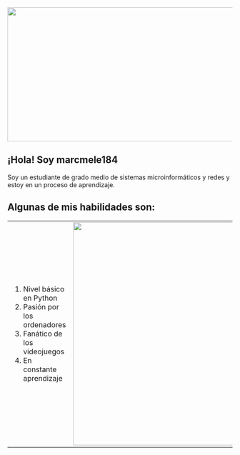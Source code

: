 <img src="https://i.redd.it/n5asj8qa4qcc1.gif" width="1100" height="300">


## ¡Hola! Soy marcmele184

Soy un estudiante de grado medio de sistemas microinformáticos y redes y estoy en un proceso de aprendizaje.

## Algunas de mis habilidades son:

<table>
  <tr>
    <td>
      <ol>
        <li>Nivel básico en Python</li>
        <li>Pasión por los ordenadores</li>
        <li>Fanático de los videojuegos</li>
        <li>En constante aprendizaje</li>
      </ol>
    </td>
    <td>
      <img src="https://media1.giphy.com/media/v1.Y2lkPTc5MGI3NjExY2dkNHNwcGc3cG1kcTdyYjBhZmsydHk2anNnZnp0a2FxMDd5eDNhYiZlcD12MV9pbnRlcm5hbF9naWZfYnlfaWQmY3Q9Zw/fmMdxlVwsCmTtA4V6a/giphy.gif" width="500">
    </td>
  </tr>
</table>







